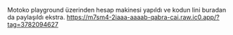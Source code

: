 Motoko playground üzerinden hesap makinesi yapıldı ve kodun lini buradan da paylaşıldı ekstra.
https://m7sm4-2iaaa-aaaab-qabra-cai.raw.ic0.app/?tag=3782094627

